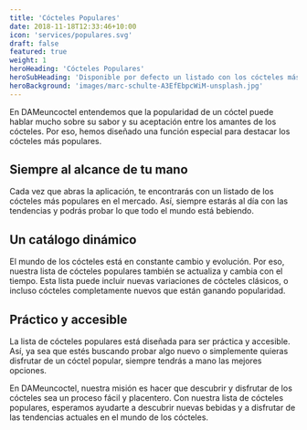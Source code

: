 ```yaml
---
title: 'Cócteles Populares'
date: 2018-11-18T12:33:46+10:00
icon: 'services/populares.svg'
draft: false
featured: true
weight: 1
heroHeading: 'Cócteles Populares'
heroSubHeading: 'Disponible por defecto un listado con los cócteles más populares de la aplicación'
heroBackground: 'images/marc-schulte-A3EfEbpcWiM-unsplash.jpg'
---
```


En DAMeuncoctel entendemos que la popularidad de un cóctel puede hablar mucho sobre su sabor y su aceptación entre los amantes de los cócteles. Por eso, hemos diseñado una función especial para destacar los cócteles más populares.

## Siempre al alcance de tu mano

Cada vez que abras la aplicación, te encontrarás con un listado de los cócteles más populares en el mercado. Así, siempre estarás al día con las tendencias y podrás probar lo que todo el mundo está bebiendo. 

## Un catálogo dinámico

El mundo de los cócteles está en constante cambio y evolución. Por eso, nuestra lista de cócteles populares también se actualiza y cambia con el tiempo. Esta lista puede incluir nuevas variaciones de cócteles clásicos, o incluso cócteles completamente nuevos que están ganando popularidad.

## Práctico y accesible

La lista de cócteles populares está diseñada para ser práctica y accesible. Así, ya sea que estés buscando probar algo nuevo o simplemente quieras disfrutar de un cóctel popular, siempre tendrás a mano las mejores opciones. 

En DAMeuncoctel, nuestra misión es hacer que descubrir y disfrutar de los cócteles sea un proceso fácil y placentero. Con nuestra lista de cócteles populares, esperamos ayudarte a descubrir nuevas bebidas y a disfrutar de las tendencias actuales en el mundo de los cócteles.


